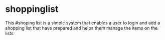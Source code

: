# shoppinglist
This #shoping list is a simple system that enables a user to login and add a shopping list that have prepared and helps them manage the items on the lists
